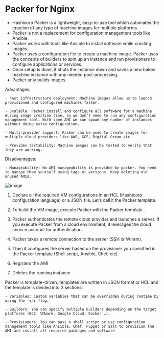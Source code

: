 # Packer for Nginx

- Hashicorp Packer is a lightweight, easy-to-use tool which automates the creation of any type of machine images for multiple platforms. 
- Packer is not a replacement for configuration management tools like Ansible. 
- Packer works with tools like Ansible to install software while creating images. 
- Packer uses a configuration file to create a machine image. Packer uses the concepts of builders to spin up an instance and run provisioners to configure applications or services.
- Once setup is done, it shuts the instance down and saves a new baked machine instance with any needed post-processing. 
- Packer only builds images.

Advantages:

```
- Fast infrastructure deployment: Machine images allow us to launch provisioned and configured machines faster.

- Scalable: Packer install and configure all software for a machine during image creation time, so we don’t need to run any configuration management tool. With same AMI we can spawn any number of instances without doing extra configuration.

- Multi-provider support: Packer can be used to create images for multiple cloud providers like AWS, GCP, Digital Ocean etc.

- Provides testability: Machine images can be tested to verify that they are working.
```

Disadvantages:

```
- Manageability: No AMI manageability is provided by packer. You need to manage them yourself using tags or versions. Keep deleting old unused AMIs.
```

![image](https://github.com/Pavan-1997/Packer_Nginx/assets/32020205/fdda7a2c-2af1-4c11-9f9c-a6d7b7937f9b)

1. Declare all the required VM configurations in an HCL (Hashicorp configuration language) or a JSON file. Let’s call it the Packer template.

2. To build the VM image, execute Packer with the Packer template..

3. Packer authenticates the remote cloud provider and launches a server. If you execute Packer from a cloud environment, it leverages the cloud service account for authentication.

4. Packer takes a remote connection to the server (SSH or Winrm).

5. Then it configures the server based on the provisioner you specified in the Packer template (Shell script, Ansible, Chef, etc).

6. Registers the AMI

7. Deletes the running instance


Packer is template-driven, templates are written in JSON format or HCL and the template is divided into 3 sections:
```
- Variables: Custom variables that can be overridden during runtime by using the -var flag.

- Builders: You can specify multiple builders depending on the target platforms (EC2, VMware, Google Cloud, Docker …).

- Provisioners: You can pass a shell script or use configuration management tools like Ansible, Chef, Puppet or Salt to provision the AMI and install all required packages and software
```
